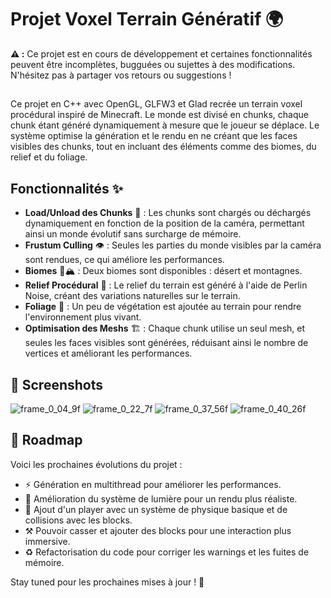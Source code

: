 
# Projet Voxel Terrain Génératif 🌍

**⚠️ :** Ce projet est en cours de développement et certaines fonctionnalités peuvent être incomplètes, bugguées ou sujettes à des modifications. N'hésitez pas à partager vos retours ou suggestions !

##

Ce projet en C++ avec OpenGL, GLFW3 et Glad recrée un terrain voxel procédural inspiré de Minecraft. Le monde est divisé en chunks, chaque chunk étant généré dynamiquement à mesure que le joueur se déplace. Le système optimise la génération et le rendu en ne créant que les faces visibles des chunks, tout en incluant des éléments comme des biomes, du relief et du foliage.

## Fonctionnalités ✨

- **Load/Unload des Chunks** 🧩 : Les chunks sont chargés ou déchargés dynamiquement en fonction de la position de la caméra, permettant ainsi un monde évolutif sans surcharge de mémoire.
- **Frustum Culling** 👁️ : Seules les parties du monde visibles par la caméra sont rendues, ce qui améliore les performances.
- **Biomes** 🌵🏔️ : Deux biomes sont disponibles : désert et montagnes.
- **Relief Procédural** 🌄 : Le relief du terrain est généré à l'aide de Perlin Noise, créant des variations naturelles sur le terrain.
- **Foliage** 🌿 : Un peu de végétation est ajoutée au terrain pour rendre l'environnement plus vivant.
- **Optimisation des Meshs** 🏗️ : Chaque chunk utilise un seul mesh, et seules les faces visibles sont générées, réduisant ainsi le nombre de vertices et améliorant les performances.

## 📸 Screenshots  
![frame_0_04_9f](https://github.com/user-attachments/assets/9d9ea5e4-e45b-4940-9bb7-8a31441c4eda)
![frame_0_22_7f](https://github.com/user-attachments/assets/9fee71eb-dc6f-48ab-9cbc-1ff1f797d860)
![frame_0_37_56f](https://github.com/user-attachments/assets/6170b2e7-8dcf-4618-b8f9-201095abfc52)
![frame_0_40_26f](https://github.com/user-attachments/assets/1ecbd093-daa9-4c9a-8a3e-761cb7ae3cfa)

## 🔄 Roadmap

Voici les prochaines évolutions du projet :

- ⚡ Génération en multithread pour améliorer les performances.
- 🌟 Amélioration du système de lumière pour un rendu plus réaliste.
- 👤 Ajout d'un player avec un système de physique basique et de collisions avec les blocks.
- ⚒ Pouvoir casser et ajouter des blocks pour une interaction plus immersive.
- ♻️ Refactorisation du code pour corriger les warnings et les fuites de mémoire.

Stay tuned pour les prochaines mises à jour ! 🚀
